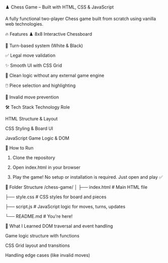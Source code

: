 ♟️ Chess Game – Built with HTML, CSS & JavaScript


A fully functional two-player Chess game built from scratch using vanilla web technologies.

🔥 Features
♟️ 8x8 Interactive Chessboard

🔁 Turn-based system (White & Black)

✅ Legal move validation

✨ Smooth UI with CSS Grid

🧠 Clean logic without any external game engine

🖱️ Piece selection and highlighting

🚫 Invalid move prevention

🛠️ Tech Stack
Technology	Role

HTML	Structure & Layout

CSS	Styling & Board UI

JavaScript	Game Logic & DOM

🚀 How to Run
1. Clone the repository

2. Open index.html in your browser

3. Play the game!
No setup or installation is required. Just open and play ✅

📂 Folder Structure
/chess-game/
│
├── index.html      # Main HTML file

├── style.css       # CSS styles for board and pieces

├── script.js       # JavaScript logic for moves, turns, updates

└── README.md       # You're here!

🎯 What I Learned
DOM traversal and event handling

Game logic structure with functions

CSS Grid layout and transitions

Handling edge cases (like invalid moves)
